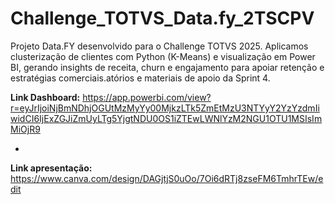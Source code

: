 # Challenge_TOTVS_Data.fy_2TSCPV

Projeto Data.FY desenvolvido para o Challenge TOTVS 2025. Aplicamos clusterização de clientes com Python (K-Means) e visualização em Power BI, gerando insights de receita, churn e engajamento para apoiar retenção e estratégias comerciais.atórios e materiais de apoio da Sprint 4.

**Link Dashboard:** https://app.powerbi.com/view?r=eyJrIjoiNjBmNDhjOGUtMzMyYy00MjkzLTk5ZmEtMzU3NTYyY2YzYzdmIiwidCI6IjExZGJiZmUyLTg5YjgtNDU0OS1iZTEwLWNlYzM2NGU1OTU1MSIsImMiOjR9

-

**Link apresentação:** https://www.canva.com/design/DAGjtjS0uOo/7Oi6dRTj8zseFM6TmhrTEw/edit
